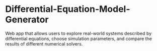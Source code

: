 # Differential-Equation-Model-Generator
Web app that allows users to explore real-world systems described by differential equations, choose simulation parameters, and compare the results of different numerical solvers.
